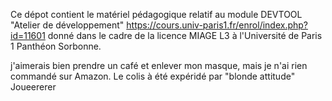 Ce dépot contient le matériel pédagogique relatif au module DEVTOOL "Atelier de développement" https://cours.univ-paris1.fr/enrol/index.php?id=11601 donné dans le cadre de la licence MIAGE L3 à l'Université de Paris 1 Panthéon Sorbonne.

j'aimerais bien prendre un café et enlever mon masque, mais je n'ai rien commandé sur Amazon.
Le colis à été expéridé par "blonde attitude"
Joueererer

